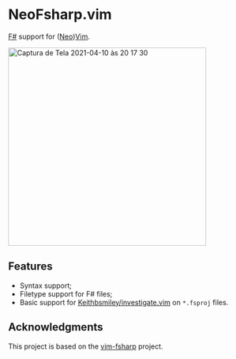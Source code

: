 # NeoFsharp.vim

[F#](https://fsharp.org) support for ([Neo](https://github.com/neovim/neovim))[Vim](https://github.com/vim/vim).

<img width="401" alt="Captura de Tela 2021-04-10 às 20 17 30" src="https://user-images.githubusercontent.com/430272/114287022-14a3ec80-9a3a-11eb-80fc-26ead5f9efb0.png">

## Features

- Syntax support;
- Filetype support for F# files;
- Basic support for [Keithbsmiley/investigate.vim](https://github.com/Keithbsmiley/investigate.vim) on `*.fsproj` files.

## Acknowledgments

This project is based on the [vim-fsharp](https://github.com/fsharp/vim-fsharp) project.

